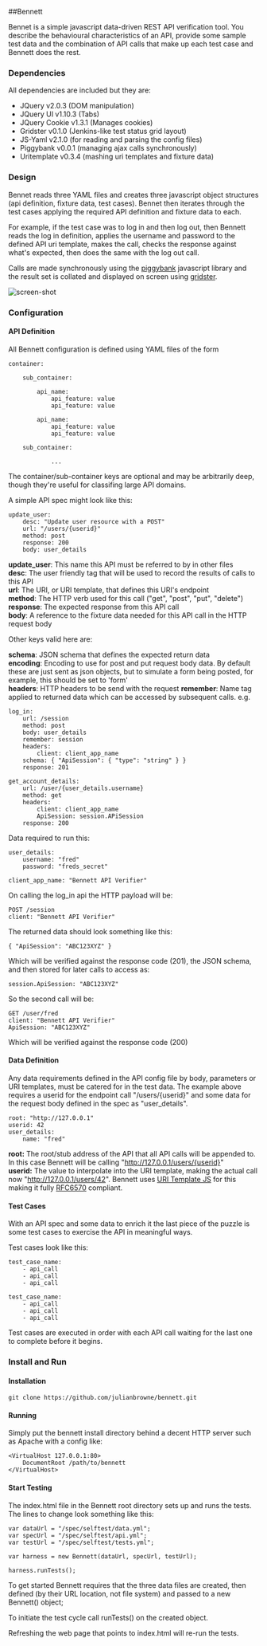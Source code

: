 
##Bennett

Bennet is a simple javascript data-driven REST API verification tool. You describe the behavioural characteristics of an API, provide some sample test data and the combination of API calls that make up each test case and Bennett does the rest.

### Dependencies

All dependencies are included but they are:

*	JQuery        v2.0.3  (DOM manipulation)  
*	JQuery UI     v1.10.3 (Tabs)  
*	JQuery Cookie v1.3.1  (Manages cookies)  
*	Gridster      v0.1.0  (Jenkins-like test status grid layout)  
*	JS-Yaml       v2.1.0  (for reading and parsing the config files)  
*	Piggybank     v0.0.1  (managing ajax calls synchronously)  
*	Uritemplate   v0.3.4  (mashing uri templates and fixture data)  

### Design

Bennet reads three YAML files and creates three javascript object structures (api definition, fixture data, test cases). Bennet then iterates through the test cases applying the required API definition and fixture data to each.

For example, if the test case was to log in and then log out, then Bennett reads the log in definition, applies the username and password to the defined API uri template, makes the call, checks the response against what's expected, then does the same with the log out call.

Calls are made synchronously using the [piggybank](https://github.com/julianbrowne/piggybank) javascript library and the result set is collated and displayed on screen using [gridster](https://github.com/ducksboard/gridster.js).

![screen-shot](https://raw.github.com/julianbrowne/bennett/master/assets/images/bennett.png)

### Configuration

#### API Definition

All Bennett configuration is defined using YAML files of the form

	container:
	
		sub_container:
		
			api_name:
				api_feature: value
				api_feature: value
			
			api_name:
				api_feature: value
				api_feature: value
			
		sub_container:
		
				...

The container/sub-container keys are optional and may be arbitrarily deep, though they're useful for classifing large API domains.

A simple API spec might look like this:

	update_user:
  		desc: "Update user resource with a POST"
  		url: "/users/{userid}"
  		method: post
  		response: 200
  		body: user_details

**update\_user**: This name this API must be referred to by in other files  
**desc**: The user friendly tag that will be used to record the results of calls to this API  
**url**: The URI, or URI template, that defines this URI's endpoint  
**method**: The HTTP verb used for this call ("get", "post", "put", "delete")  
**response**: The expected response from this API call  
**body**: A reference to the fixture data needed for this API call in the HTTP request body  

Other keys valid here are:

**schema**:   JSON schema that defines the expected return data  
**encoding**: Encoding to use for post and put request body data. By default these are just sent as json objects, but to simulate a form being posted, for example, this should be set to 'form'  
**headers**:  HTTP headers to be send with the request
**remember**: Name tag applied to returned data which can be accessed by subsequent calls. e.g.

	log_in:
		url: /session
		method: post
		body: user_details
		remember: session
		headers:
			client: client_app_name
		schema: { "ApiSession": { "type": "string" } }
		response: 201

	get_account_details:
		url: /user/{user_details.username}
		method: get
		headers:
			client: client_app_name
			ApiSession: session.APiSession
		response: 200  

Data required to run this:  

	user_details:
		username: "fred"
		password: "freds_secret"

	client_app_name: "Bennett API Verifier"

On calling the log\_in api the HTTP payload will be:  

	POST /session
	client: "Bennett API Verifier"

The returned data should look something like this:  

	{ "ApiSession": "ABC123XYZ" }

Which will be verified against the response code (201), the JSON schema, and then stored for later calls to access as:  

	session.ApiSession: "ABC123XYZ"

So the second call will be:

	GET /user/fred
	client: "Bennett API Verifier"
	ApiSession: "ABC123XYZ"

Which will be verified against the response code (200)	

#### Data Definition

Any data requirements defined in the API config file by body, parameters or URI templates, must be catered for in the test data. The example above requires a userid for the endpoint call "/users/{userid}" and some data for the request body defined in the spec as "user\_details".

	root: "http://127.0.0.1"
	userid: 42
	user_details:
    	name: "fred"

**root:** The root/stub address of the API that all API calls will be appended to. In this case Bennett will be calling "http://127.0.0.1/users/{userid}"  
**userid:** The value to interpolate into the URI template, making the actual call now "http://127.0.0.1/users/42". Bennett uses [URI Template JS](https://github.com/fxa/uritemplate-js) for this making it fully [RFC6570](http://tools.ietf.org/html/rfc6570) compliant.

#### Test Cases

With an API spec and some data to enrich it the last piece of the puzzle is some test cases to exercise the API in meaningful ways.

Test cases look like this:

	test_case_name:
		- api_call
		- api_call
		- api_call
	
	test_case_name:
		- api_call
		- api_call
		- api_call

Test cases are executed in order with each API call waiting for the last one to complete before it begins.

### Install and Run

#### Installation

	git clone https://github.com/julianbrowne/bennett.git
	
#### Running

Simply put the bennett install directory behind a decent HTTP server such as Apache with a config like:

	<VirtualHost 127.0.0.1:80>
    	DocumentRoot /path/to/bennett
	</VirtualHost>

#### Start Testing

The index.html file in the Bennett root directory sets up and runs the tests. The lines to change look something like this:

	var dataUrl = "/spec/selftest/data.yml";
	var specUrl = "/spec/selftest/api.yml";
	var testUrl = "/spec/selftest/tests.yml";

	var harness = new Bennett(dataUrl, specUrl, testUrl);

	harness.runTests();

To get started Bennett requires that the three data files are created, then defined (by their URL location, not file system) and passed to a new Bennett() object;

To initiate the test cycle call runTests() on the created object.

Refreshing the web page that points to index.html will re-run the tests.

